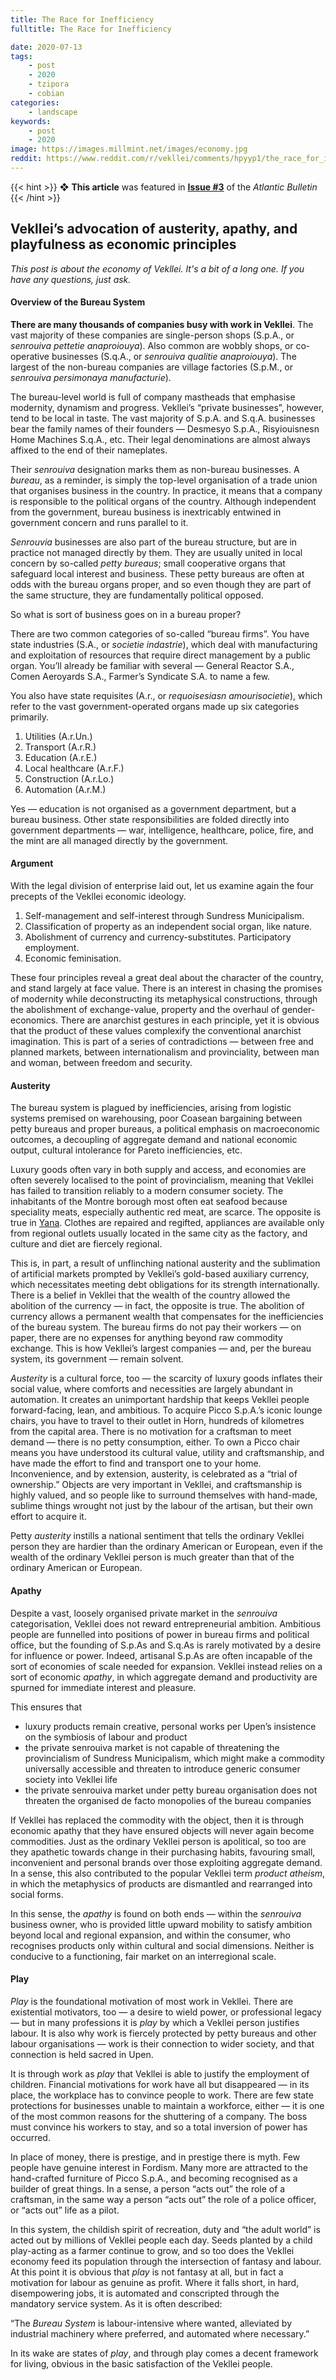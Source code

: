```yaml
---
title: The Race for Inefficiency
fulltitle: The Race for Inefficiency

date: 2020-07-13
tags:
    - post
    - 2020
    - tzipora
    - cobian
categories:
    - landscape
keywords:
    - post
    - 2020
image: https://images.millmint.net/images/economy.jpg
reddit: https://www.reddit.com/r/vekllei/comments/hpyyp1/the_race_for_inefficiency_veklleis_advocation_of/
---
```


{{< hint >}}
❖ **This article** was featured in [**Issue #3**](/news/bulletin/2020/3) of the *Atlantic Bulletin*
{{< /hint >}}

## Vekllei’s advocation of austerity, apathy, and playfulness as economic principles

*This post is about the economy of Vekllei. It's a bit of a long one. If you have any questions, just ask.*

#### Overview of the Bureau System

**There are many thousands of companies busy with work in Vekllei**. The vast majority of these companies are single-person shops (S.p.A., or *senrouiva pettetie anaproiouya*). Also common are wobbly shops, or co-operative businesses (S.q.A., or *senrouiva qualitie anaproiouya*). The largest of the non-bureau companies are village factories (S.p.M., or *senrouiva persimonaya manufacturie*).

The bureau-level world is full of company mastheads that emphasise modernity, dynamism and progress. Vekllei’s “private businesses”, however, tend to be local in taste. The vast majority of S.p.A. and S.q.A. businesses bear the family names of their founders — Desmesyo S.p.A., Risyiouisnesn Home Machines S.q.A., etc. Their legal denominations are almost always affixed to the end of their nameplates.

Their *senrouiva* designation marks them as non-bureau businesses. A *bureau*, as a reminder, is simply the top-level organisation of a trade union that organises business in the country. In practice, it means that a company is responsible to the political organs of the country. Although independent from the government, bureau business is inextricably entwined in government concern and runs parallel to it.

*Senrouvia* businesses are also part of the bureau structure, but are in practice not managed directly by them. They are usually united in local concern by so-called *petty bureaus*; small cooperative organs that safeguard local interest and business. These petty bureaus are often at odds with the bureau organs proper, and so even though they are part of the same structure, they are fundamentally political opposed.

So what is sort of business goes on in a bureau proper?

There are two common categories of so-called “bureau firms”. You have state industries (S.A., or *societie indastrie*), which deal with manufacturing and exploitation of resources that require direct management by a public organ. You’ll already be familiar with several — General Reactor S.A., Comen Aeroyards S.A., Farmer’s Syndicate S.A. to name a few.

You also have state requisites (A.r., or *requoisesiasn amourisocietie*), which refer to the vast government-operated organs made up six categories primarily.

1. Utilities (A.r.Un.)
2. Transport (A.r.R.)
3. Education (A.r.E.)
4. Local healthcare (A.r.F.)
5. Construction (A.r.Lo.)
6. Automation (A.r.M.)

Yes — education is not organised as a government department, but a bureau business. Other state responsibilities are folded directly into government departments — war, intelligence, healthcare, police, fire, and the mint are all managed directly by the government.

#### Argument

With the legal division of enterprise laid out, let us examine again the four precepts of the Vekllei economic ideology.

1. Self-management and self-interest through Sundress Municipalism.
2. Classification of property as an independent social organ, like nature.
3. Abolishment of currency and currency-substitutes. Participatory employment.
4. Economic feminisation.

These four principles reveal a great deal about the character of the country, and stand largely at face value. There is an interest in chasing the promises of modernity while deconstructing its metaphysical constructions, through the abolishment of exchange-value, property and the overhaul of gender-economics. There are anarchist gestures in each principle, yet it is obvious that the product of these values complexify the conventional anarchist imagination. This is part of a series of contradictions — between free and planned markets, between internationalism and provinciality, between man and woman, between freedom and security.

#### Austerity

The bureau system is plagued by inefficiencies, arising from logistic systems premised on warehousing, poor Coasean bargaining between petty bureaus and proper bureaus, a political emphasis on macroeconomic outcomes, a decoupling of aggregate demand and national economic output, cultural intolerance for Pareto inefficiencies, etc.

Luxury goods often vary in both supply and access, and economies are often severely localised to the point of provincialism, meaning that Vekllei has failed to transition reliably to a modern consumer society. The inhabitants of the Montre borough most often eat seafood because speciality meats, especially authentic red meat, are scarce. The opposite is true in [Yana](/utopia/vekllei/landscape/boroughs/yana). Clothes are repaired and regifted, appliances are available only from regional outlets usually located in the same city as the factory, and culture and diet are fiercely regional.

This is, in part, a result of unflinching national austerity and the sublimation of artificial markets prompted by Vekllei’s gold-based auxiliary currency, which necessitates meeting debt obligations for its strength internationally. There is a belief in Vekllei that the wealth of the country allowed the abolition of the currency — in fact, the opposite is true. The abolition of currency allows a permanent wealth that compensates for the inefficiencies of the bureau system. The bureau firms do not pay their workers — on paper, there are no expenses for anything beyond raw commodity exchange. This is how Vekllei’s largest companies — and, per the bureau system, its government — remain solvent.

*Austerity* is a cultural force, too — the scarcity of luxury goods inflates their social value, where comforts and necessities are largely abundant in automation. It creates an unimportant hardship that keeps Vekllei people forward-facing, lean, and ambitious. To acquire Picco S.p.A.’s iconic lounge chairs, you have to travel to their outlet in Horn, hundreds of kilometres from the capital area. There is no motivation for a craftsman to meet demand — there is no petty consumption, either. To own a Picco chair means you have understood its cultural value, utility and craftsmanship, and have made the effort to find and transport one to your home. Inconvenience, and by extension, austerity, is celebrated as a “trial of ownership.” Objects are very important in Vekllei, and craftsmanship is highly valued, and so people like to surround themselves with hand-made, sublime things wrought not just by the labour of the artisan, but their own effort to acquire it.

Petty *austerity* instills a national sentiment that tells the ordinary Vekllei person they are hardier than the ordinary American or European, even if the wealth of the ordinary Vekllei person is much greater than that of the ordinary American or European.

#### Apathy

Despite a vast, loosely organised private market in the *senrouiva* categorisation, Vekllei does not reward entrepreneurial ambition. Ambitious people are funnelled into positions of power in bureau firms and political office, but the founding of S.p.As and S.q.As is rarely motivated by a desire for influence or power. Indeed, artisanal S.p.As are often incapable of the sort of economies of scale needed for expansion. Vekllei instead relies on a sort of economic *apathy*, in which aggregate demand and productivity are spurned for immediate interest and pleasure.

This ensures that

- luxury products remain creative, personal works per Upen’s insistence on the symbiosis of labour and product
- the private senrouiva market is not capable of threatening the provincialism of Sundress Municipalism, which might make a commodity universally accessible and threaten to introduce generic consumer society into Vekllei life
- the private senrouiva market under petty bureau organisation does not threaten the organised de facto monopolies of the bureau companies

If Vekllei has replaced the commodity with the object, then it is through economic apathy that they have ensured objects will never again become commodities. Just as the ordinary Vekllei person is apolitical, so too are they apathetic towards change in their purchasing habits, favouring small, inconvenient and personal brands over those exploiting aggregate demand. In a sense, this also contributed to the popular Vekllei term *product atheism*, in which the metaphysics of products are dismantled and rearranged into social forms.

In this sense, the *apathy* is found on both ends — within the *senrouiva* business owner, who is provided little upward mobility to satisfy ambition beyond local and regional expansion, and within the consumer, who recognises products only within cultural and social dimensions. Neither is conducive to a functioning, fair market on an interregional scale.

#### Play

*Play* is the foundational motivation of most work in Vekllei. There are existential motivators, too — a desire to wield power, or professional legacy — but in many professions it is *play* by which a Vekllei person justifies labour. It is also why work is fiercely protected by petty bureaus and other labour organisations — work is their connection to wider society, and that connection is held sacred in Upen.

It is through work as *play* that Vekllei is able to justify the employment of children. Financial motivations for work have all but disappeared — in its place, the workplace has to convince people to work. There are few state protections for businesses unable to maintain a workforce, either — it is one of the most common reasons for the shuttering of a company. The boss must convince his workers to stay, and so a total inversion of power has occurred.

In place of money, there is prestige, and in prestige there is myth. Few people have genuine interest in Fordism. Many more are attracted to the hand-crafted furniture of Picco S.p.A., and becoming recognised as a builder of great things. In a sense, a person “acts out” the role of a craftsman, in the same way a person “acts out” the role of a police officer, or “acts out” life as a pilot.

In this system, the childish spirit of recreation, duty and “the adult world” is acted out by millions of Vekllei people each day. Seeds planted by a child play-acting as a farmer continue to grow, and so too does the Vekllei economy feed its population through the intersection of fantasy and labour. At this point it is obvious that *play* is not fantasy at all, but in fact a motivation for labour as genuine as profit. Where it falls short, in hard, disempowering jobs, it is automated and conscripted through the mandatory service system. As it is often described:

“The *Bureau System* is labour-intensive where wanted, alleviated by industrial machinery where preferred, and automated where necessary.”

In its wake are states of *play*, and through play comes a decent framework for living, obvious in the basic satisfaction of the Vekllei people.
